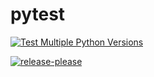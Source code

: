 # pytest
[![Test Multiple Python Versions](https://github.com/nikhilmakhijani/pytest/actions/workflows/ci-test.yml/badge.svg)](https://github.com/nikhilmakhijani/pytest/actions/workflows/ci-test.yml)

[![release-please](https://github.com/nikhilmakhijani/pytest/actions/workflows/release.yml/badge.svg)](https://github.com/nikhilmakhijani/pytest/actions/workflows/release.yml)
